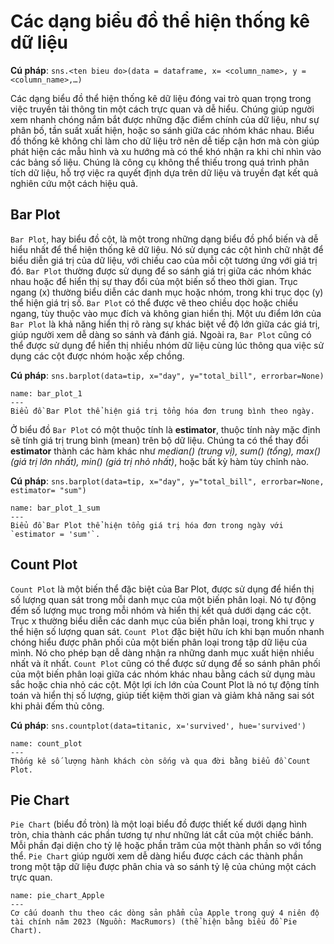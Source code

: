 # Các dạng biểu đồ thể hiện thống kê dữ liệu
**Cú pháp**: `sns.<ten bieu do>(data = dataframe, x= <column_name>, y = <column_name>,…)`

Các dạng biểu đồ thể hiện thống kê dữ liệu đóng vai trò quan trọng trong việc truyền tải thông tin một cách trực quan và dễ hiểu. Chúng giúp người xem nhanh chóng nắm bắt được những đặc điểm chính của dữ liệu, như sự phân bố, tần suất xuất hiện, hoặc so sánh giữa các nhóm khác nhau. Biểu đồ thống kê không chỉ làm cho dữ liệu trở nên dễ tiếp cận hơn mà còn giúp phát hiện các mẫu hình và xu hướng mà có thể khó nhận ra khi chỉ nhìn vào các bảng số liệu. Chúng là công cụ không thể thiếu trong quá trình phân tích dữ liệu, hỗ trợ việc ra quyết định dựa trên dữ liệu và truyền đạt kết quả nghiên cứu một cách hiệu quả.

## Bar Plot
`Bar Plot`, hay biểu đồ cột, là một trong những dạng biểu đồ phổ biến và dễ hiểu nhất để thể hiện thống kê dữ liệu. Nó sử dụng các cột hình chữ nhật để biểu diễn giá trị của dữ liệu, với chiều cao của mỗi cột tương ứng với giá trị đó. `Bar Plot` thường được sử dụng để so sánh giá trị giữa các nhóm khác nhau hoặc để hiển thị sự thay đổi của một biến số theo thời gian. Trục ngang (x) thường biểu diễn các danh mục hoặc nhóm, trong khi trục dọc (y) thể hiện giá trị số. `Bar Plot` có thể được vẽ theo chiều dọc hoặc chiều ngang, tùy thuộc vào mục đích và không gian hiển thị. Một ưu điểm lớn của `Bar Plot` là khả năng hiển thị rõ ràng sự khác biệt về độ lớn giữa các giá trị, giúp người xem dễ dàng so sánh và đánh giá. Ngoài ra, `Bar Plot` cũng có thể được sử dụng để hiển thị nhiều nhóm dữ liệu cùng lúc thông qua việc sử dụng các cột được nhóm hoặc xếp chồng.

**Cú pháp**: `sns.barplot(data=tip, x="day", y="total_bill", errorbar=None)`
```{figure} ../img/bar_plot_1.png
name: bar_plot_1
---
Biểu đồ Bar Plot thể hiện giá trị tổng hóa đơn trung bình theo ngày.
```

Ở biểu đồ `Bar Plot` có một thuộc tính là <b>estimator</b>, thuộc tính này mặc định sẽ tính giá trị trung bình (mean) trên bộ dữ liệu. Chúng ta có thể thay đổi <b>estimator</b> thành các hàm khác như _median() (trung vị), sum() (tổng), max() (giá trị lớn nhất), min() (giá trị nhỏ nhất)_, hoặc bất kỳ hàm tùy chỉnh nào.

**Cú pháp**: `sns.barplot(data=tip, x="day", y="total_bill", errorbar=None, estimator= "sum")`
```{figure} ../img/bar_plot_1_sum.png
name: bar_plot_1_sum
---
Biểu đồ Bar Plot thể hiện tổng giá trị hóa đơn trong ngày với `estimator = 'sum'`.
```

## Count Plot
`Count Plot` là một biến thể đặc biệt của Bar Plot, được sử dụng để hiển thị số lượng quan sát trong mỗi danh mục của một biến phân loại. Nó tự động đếm số lượng mục trong mỗi nhóm và hiển thị kết quả dưới dạng các cột. Trục x thường biểu diễn các danh mục của biến phân loại, trong khi trục y thể hiện số lượng quan sát. `Count Plot` đặc biệt hữu ích khi bạn muốn nhanh chóng hiểu được phân phối của một biến phân loại trong tập dữ liệu của mình. Nó cho phép bạn dễ dàng nhận ra những danh mục xuất hiện nhiều nhất và ít nhất. `Count Plot` cũng có thể được sử dụng để so sánh phân phối của một biến phân loại giữa các nhóm khác nhau bằng cách sử dụng màu sắc hoặc chia nhỏ các cột. Một lợi ích lớn của Count Plot là nó tự động tính toán và hiển thị số lượng, giúp tiết kiệm thời gian và giảm khả năng sai sót khi phải đếm thủ công.

**Cú pháp**: `sns.countplot(data=titanic, x='survived', hue='survived')`
```{figure} ../img/count_plot.png
name: count_plot
---
Thống kê số lượng hành khách còn sống và qua đời bằng biểu đồ Count Plot.
```

## Pie Chart
`Pie Chart` (biểu đồ tròn) là một loại biểu đồ được thiết kế dưới dạng hình tròn, chia thành các phần tương tự như những lát cắt của một chiếc bánh. Mỗi phần đại diện cho tỷ lệ hoặc phần trăm của một thành phần so với tổng thể. `Pie Chart` giúp người xem dễ dàng hiểu được cách các thành phần trong một tập dữ liệu được phân chia và so sánh tỷ lệ của chúng một cách trực quan.
```{figure} ../img/pie_chart_Apple.png
name: pie_chart_Apple
---
Cơ cấu doanh thu theo các dòng sản phẩm của Apple trong quý 4 niên độ tài chính năm 2023 (Nguồn: MacRumors) (thể hiện bằng biểu đồ Pie Chart).
```

<!-- ## Donut Chart
`Donut Chart` là một dạng biến thể của Pie Chart (biểu đồ tròn), với đặc điểm là phần trung tâm bị rỗng, tạo thành hình dạng giống chiếc bánh donut. `Donut Chart` được sử dụng để biểu diễn tỷ lệ hoặc phần trăm của các thành phần trong tổng thể, tương tự Pie Chart, nhưng khác biệt về thiết kế hình học, mang lại cảm giác hiện đại và thẩm mỹ hơn. Phần trống ở giữa biểu đồ có thể được tận dụng để chèn tiêu đề, số liệu tổng hợp hoặc các thông tin bổ sung, giúp tăng tính trực quan và hấp dẫn mà không làm cho biểu đồ trở nên phức tạp.
```{figure} ../img/donut_chart.png
name: donut_chart
---
Cơ cấu doanh thu theo các dòng sản phẩm của Apple trong quý 4 niên độ tài chính năm 2023 (Nguồn: MacRumors) (thể hiện bằng biểu đồ Donut Chart).
``` -->


